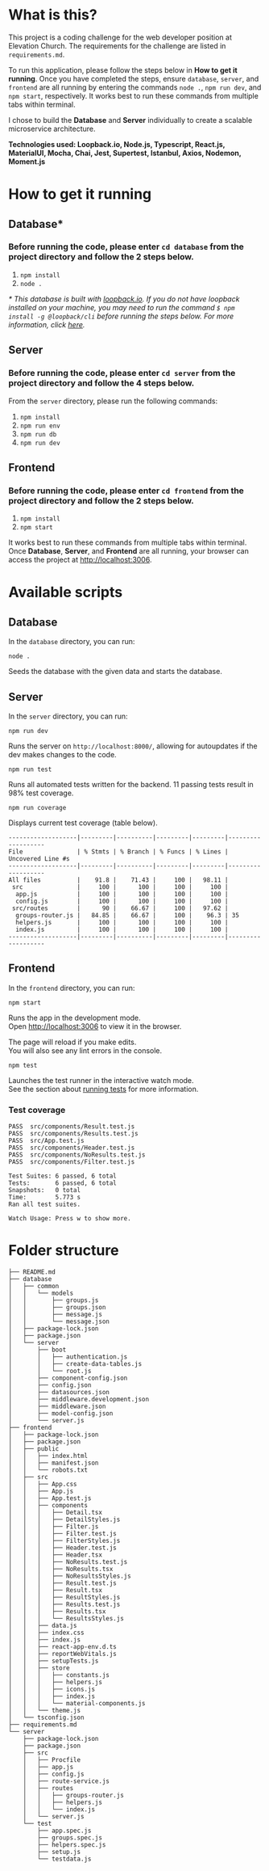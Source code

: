 # What is this?

This project is a coding challenge for the web developer position at Elevation Church. The requirements for the challenge are listed in `requirements.md`.

To run this application, please follow the steps below in **How to get it running**. Once you have completed the steps, ensure `database`, `server`, and `frontend` are all running by entering the commands `node .`, `npm run dev`, and `npm start`, respectively. It works best to run these commands from multiple tabs within terminal. 

I chose to build the **Database** and **Server** individually to create a scalable microservice architecture.

**Technologies used: Loopback.io, Node.js, Typescript, React.js, MaterialUI, Mocha, Chai, Jest, Supertest, Istanbul, Axios, Nodemon, Moment.js**

# How to get it running

## Database\*

### Before running the code, please enter `cd database` from the project directory and follow the 2 steps below.


1. `npm install`
2. `node .`

_\* This database is built with [loopback.io](https://loopback.io/). If you do not have loopback installed on your machine, you may need to run the command `$ npm install -g @loopback/cli` before running the steps below. For more information, click [here](https://loopback.io/getting-started.html)._
## Server

### Before running the code, please enter `cd server` from the project directory and follow the 4 steps below.

From the `server` directory, please run the following commands:

1. `npm install`
2. `npm run env`
3. `npm run db`
4. `npm run dev`

## Frontend

### Before running the code, please enter `cd frontend` from the project directory and follow the 2 steps below.

1. `npm install`
2. `npm start`

It works best to run these commands from multiple tabs within terminal. Once **Database**, **Server**, and **Frontend** are all running, your browser can access the project at [http://localhost:3006](http://localhost:3006).

# Available scripts

## Database

In the `database` directory, you can run:

`node .`

Seeds the database with the given data and starts the database.

## Server

In the `server` directory, you can run:

`npm run dev`

Runs the server on `http://localhost:8000/`, allowing for autoupdates if the dev makes changes to the code.

`npm run test`

Runs all automated tests written for the backend. 11 passing tests result in 98% test coverage.

`npm run coverage`

Displays current test coverage (table below).

```
-------------------|---------|----------|---------|---------|-------------------
File               | % Stmts | % Branch | % Funcs | % Lines | Uncovered Line #s
-------------------|---------|----------|---------|---------|-------------------
All files          |    91.8 |    71.43 |     100 |   98.11 |
 src               |     100 |      100 |     100 |     100 |
  app.js           |     100 |      100 |     100 |     100 |
  config.js        |     100 |      100 |     100 |     100 |
 src/routes        |      90 |    66.67 |     100 |   97.62 |
  groups-router.js |   84.85 |    66.67 |     100 |    96.3 | 35
  helpers.js       |     100 |      100 |     100 |     100 |
  index.js         |     100 |      100 |     100 |     100 |
-------------------|---------|----------|---------|---------|-------------------
```

## Frontend

In the `frontend` directory, you can run:

`npm start`

Runs the app in the development mode.\
Open [http://localhost:3006](http://localhost:3006) to view it in the browser.

The page will reload if you make edits.\
You will also see any lint errors in the console.

`npm test`

Launches the test runner in the interactive watch mode.\
See the section about [running tests](https://facebook.github.io/create-react-app/docs/running-tests) for more information.

### Test coverage

```
PASS  src/components/Result.test.js
PASS  src/components/Results.test.js
PASS  src/App.test.js
PASS  src/components/Header.test.js
PASS  src/components/NoResults.test.js
PASS  src/components/Filter.test.js

Test Suites: 6 passed, 6 total
Tests:       6 passed, 6 total
Snapshots:   0 total
Time:        5.773 s
Ran all test suites.

Watch Usage: Press w to show more.
```

# Folder structure

```
├── README.md
├── database
│   ├── common
│   │   └── models
│   │       ├── groups.js
│   │       ├── groups.json
│   │       ├── message.js
│   │       └── message.json
│   ├── package-lock.json
│   ├── package.json
│   └── server
│       ├── boot
│       │   ├── authentication.js
│       │   ├── create-data-tables.js
│       │   └── root.js
│       ├── component-config.json
│       ├── config.json
│       ├── datasources.json
│       ├── middleware.development.json
│       ├── middleware.json
│       ├── model-config.json
│       └── server.js
├── frontend
│   ├── package-lock.json
│   ├── package.json
│   ├── public
│   │   ├── index.html
│   │   ├── manifest.json
│   │   └── robots.txt
│   ├── src
│   │   ├── App.css
│   │   ├── App.js
│   │   ├── App.test.js
│   │   ├── components
│   │   │   ├── Detail.tsx
│   │   │   ├── DetailStyles.js
│   │   │   ├── Filter.js
│   │   │   ├── Filter.test.js
│   │   │   ├── FilterStyles.js
│   │   │   ├── Header.test.js
│   │   │   ├── Header.tsx
│   │   │   ├── NoResults.test.js
│   │   │   ├── NoResults.tsx
│   │   │   ├── NoResultsStyles.js
│   │   │   ├── Result.test.js
│   │   │   ├── Result.tsx
│   │   │   ├── ResultStyles.js
│   │   │   ├── Results.test.js
│   │   │   ├── Results.tsx
│   │   │   └── ResultsStyles.js
│   │   ├── data.js
│   │   ├── index.css
│   │   ├── index.js
│   │   ├── react-app-env.d.ts
│   │   ├── reportWebVitals.js
│   │   ├── setupTests.js
│   │   ├── store
│   │   │   ├── constants.js
│   │   │   ├── helpers.js
│   │   │   ├── icons.js
│   │   │   ├── index.js
│   │   │   └── material-components.js
│   │   └── theme.js
│   └── tsconfig.json
├── requirements.md
└── server
    ├── package-lock.json
    ├── package.json
    ├── src
    │   ├── Procfile
    │   ├── app.js
    │   ├── config.js
    │   ├── route-service.js
    │   ├── routes
    │   │   ├── groups-router.js
    │   │   ├── helpers.js
    │   │   └── index.js
    │   └── server.js
    └── test
        ├── app.spec.js
        ├── groups.spec.js
        ├── helpers.spec.js
        ├── setup.js
        └── testdata.js
```
